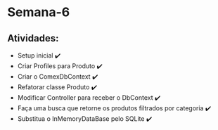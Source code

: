 # Semana-6
## Atividades:
- Setup inicial ✔️
- Criar Profiles para Produto ✔️
- Criar o ComexDbContext ✔️
- Refatorar classe Produto ✔️
- Modificar Controller para receber o DbContext ✔️
- Faça uma busca que retorne os produtos filtrados por categoria ✔️
- Substitua o InMemoryDataBase pelo SQLite ✔️
